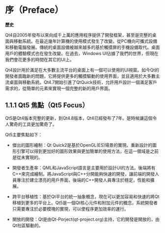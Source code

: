 # 序（Preface）

**歷史**

Qt4自2005年發布以來向成千上萬的應用程序提供了開發框架，甚至是完整的桌面與移動系統。在最近幾年計算機的使用模式發生了改變。從PC機向可攜式設備和移動電腦發展。傳統的桌面設備被越來越多的基於觸摸屏的手機設備取代。桌面用戶的體驗模式也在發生改變。在過去，Windows UI佔據了我們的世界，但現在我們會花更多的時間在其它的UI上。

Qt4設計用於滿足在大多數主流平台的桌面上有一個可以使用的UI視窗。如今Qt的開發者面臨新的問題，它將提供更多的觸摸驅動的使用界面，並且適用於大多數主流桌面與移動系統。Qt4.7開始引進了QtQuick技術，允許用戶設計一個滿足客戶需求的，從簡單的元素來實現一個完整的新的用戶界面。

## 1.1.1 Qt5 焦點（Qt5 Focus）

Qt5是Qt4版本完整的更新，到Qt4.8版本，Qt4已經發布了7年。是時候讓這個令人驚奇的工具更加驚奇了。

Qt5主要焦點如下：

* 傑出的圖形繪制：Qt Quick2是基於OpenGL(ES)場景的實現。重新設計的圖形引擎可以得到更加好的圖形效果與更加簡單的使用方法，在這一領域是之前是從未實現的。

* 開發者生產率：QML和JavaScript語言是主要用於設計UI的方法。後端將有C++來完成繪制。將JavaScript與C++分開能夠快速的開發，讓前端的開發人員專注於建立漂亮的用戶界面，後端的C++開發人員專注於穩定，性能和擴展。

* 跨平台移植性：基於Qt平台的統一抽象概念，現在可以更加容易和快速的將Qt移植到更多的平台上。Qt5是一個Qt核心元件和附加元件的概念，系統開發者只需要專注於必要模塊的實現，可以使程序更加效率的運行。

* 開放的開發：Qt是由Qt-Porject(qt-project.org)主持，它的開發是開放的，由Qt社區驅動的。
